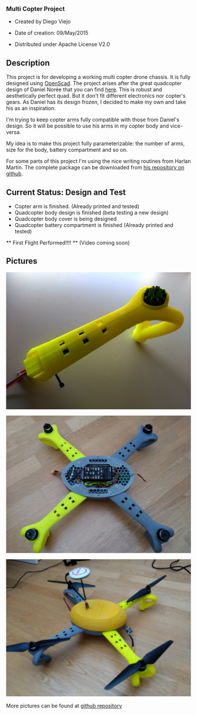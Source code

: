 ### Multi Copter Project ###

* Created by Diego Viejo

* Date of creation: 09/May/2015

* Distributed under Apache License V2.0

## Description ##

This project is for developing a working multi copter drone chassis. It is fully designed using [OpenScad](http://www.openscad.org "OpenScad"). The project arises after the great quadcopter design of Daniel Norée that you can find [here](http://www.thingiverse.com/thing:793425 "here"). This is robust and aesthetically perfect quad. But it don't fit different electronics nor copter's gears. As Daniel has its design frozen, I decided to make my own and take his as an inspiration. 

I'm trying to keep copter arms fully compatible with those from Daniel's design. So it will be possible to use his arms in my copter body and vice-versa.

My idea is to make this project fully parameterizable: the number of arms, size for the body, battery compartment and so on. 

For some parts of this project I'm using the nice writing routines from Harlan Martin. The complete package can be downloaded from [his repository on github](https://github.com/rohieb/Write.scad "writescad").

## Current Status: Design and Test

* Copter arm is finished. (Already printed and tested)
* Quadcopter body design is finished (beta testing a new design)
* Quadcopter body cover is being designed
* Quadcopter battery compartment is finished (Already printed and tested)

** First Flight Performed!!!! ** (Video coming soon)

## Pictures

![copter arm mounted](Images/copterArm(Beta).jpg "copter arm")

![main frame mounted](Images/IMG_20150619_130345.jpg "main frame and arms")

![complete copter V1](Images/IMG_20150619_134711.jpg "main frame and arms")

More pictures can be found at [github repository](https://github.com/dviejo/openMultiCopter/tree/master/Images "github repository")
